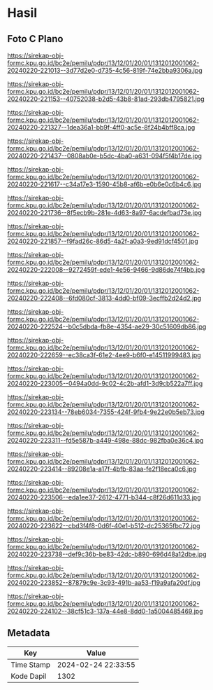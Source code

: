 # Hasil

## Foto C Plano

https://sirekap-obj-formc.kpu.go.id/bc2e/pemilu/pdpr/13/12/01/20/01/1312012001062-20240220-221013--3d77d2e0-d735-4c56-819f-74e2bba9306a.jpg

https://sirekap-obj-formc.kpu.go.id/bc2e/pemilu/pdpr/13/12/01/20/01/1312012001062-20240220-221153--40752038-b2d5-43b8-81ad-293db4795821.jpg

https://sirekap-obj-formc.kpu.go.id/bc2e/pemilu/pdpr/13/12/01/20/01/1312012001062-20240220-221327--1dea36a1-bb9f-4ff0-ac5e-8f24b4bff8ca.jpg

https://sirekap-obj-formc.kpu.go.id/bc2e/pemilu/pdpr/13/12/01/20/01/1312012001062-20240220-221437--0808ab0e-b5dc-4ba0-a631-094f5f4b17de.jpg

https://sirekap-obj-formc.kpu.go.id/bc2e/pemilu/pdpr/13/12/01/20/01/1312012001062-20240220-221617--c34a17e3-1590-45b8-af6b-e0b6e0c6b4c6.jpg

https://sirekap-obj-formc.kpu.go.id/bc2e/pemilu/pdpr/13/12/01/20/01/1312012001062-20240220-221736--8f5ecb9b-281e-4d63-8a97-6acdefbad73e.jpg

https://sirekap-obj-formc.kpu.go.id/bc2e/pemilu/pdpr/13/12/01/20/01/1312012001062-20240220-221857--f9fad26c-86d5-4a2f-a0a3-9ed91dcf4501.jpg

https://sirekap-obj-formc.kpu.go.id/bc2e/pemilu/pdpr/13/12/01/20/01/1312012001062-20240220-222008--9272459f-ede1-4e56-9466-9d86de74f4bb.jpg

https://sirekap-obj-formc.kpu.go.id/bc2e/pemilu/pdpr/13/12/01/20/01/1312012001062-20240220-222408--6fd080cf-3813-4dd0-bf09-3ecffb2d24d2.jpg

https://sirekap-obj-formc.kpu.go.id/bc2e/pemilu/pdpr/13/12/01/20/01/1312012001062-20240220-222524--b0c5dbda-fb8e-4354-ae29-30c51609db86.jpg

https://sirekap-obj-formc.kpu.go.id/bc2e/pemilu/pdpr/13/12/01/20/01/1312012001062-20240220-222659--ec38ca3f-61e2-4ee9-b6f0-e14511999483.jpg

https://sirekap-obj-formc.kpu.go.id/bc2e/pemilu/pdpr/13/12/01/20/01/1312012001062-20240220-223005--0494a0dd-9c02-4c2b-afd1-3d9cb522a7ff.jpg

https://sirekap-obj-formc.kpu.go.id/bc2e/pemilu/pdpr/13/12/01/20/01/1312012001062-20240220-223134--78eb6034-7355-424f-9fb4-9e22e0b5eb73.jpg

https://sirekap-obj-formc.kpu.go.id/bc2e/pemilu/pdpr/13/12/01/20/01/1312012001062-20240220-223311--fd5e587b-a449-498e-88dc-982fba0e36c4.jpg

https://sirekap-obj-formc.kpu.go.id/bc2e/pemilu/pdpr/13/12/01/20/01/1312012001062-20240220-223414--89208e1a-a17f-4bfb-83aa-fe2f18eca0c6.jpg

https://sirekap-obj-formc.kpu.go.id/bc2e/pemilu/pdpr/13/12/01/20/01/1312012001062-20240220-223506--eda1ee37-2612-4771-b344-c8f26d611d33.jpg

https://sirekap-obj-formc.kpu.go.id/bc2e/pemilu/pdpr/13/12/01/20/01/1312012001062-20240220-223622--cbd3f4f8-0d6f-40e1-b512-dc25365fbc72.jpg

https://sirekap-obj-formc.kpu.go.id/bc2e/pemilu/pdpr/13/12/01/20/01/1312012001062-20240220-223738--def9c36b-be83-42dc-b890-696d48a12dbe.jpg

https://sirekap-obj-formc.kpu.go.id/bc2e/pemilu/pdpr/13/12/01/20/01/1312012001062-20240220-223852--87879c9e-3c93-491b-aa53-f19a9afa20df.jpg

https://sirekap-obj-formc.kpu.go.id/bc2e/pemilu/pdpr/13/12/01/20/01/1312012001062-20240220-224102--38cf51c3-137a-44e8-8dd0-1a5004485469.jpg


## Metadata

| Key        | Value               |
| ---------- | ------------------- |
| Time Stamp | 2024-02-24 22:33:55 |
| Kode Dapil | 1302                |



